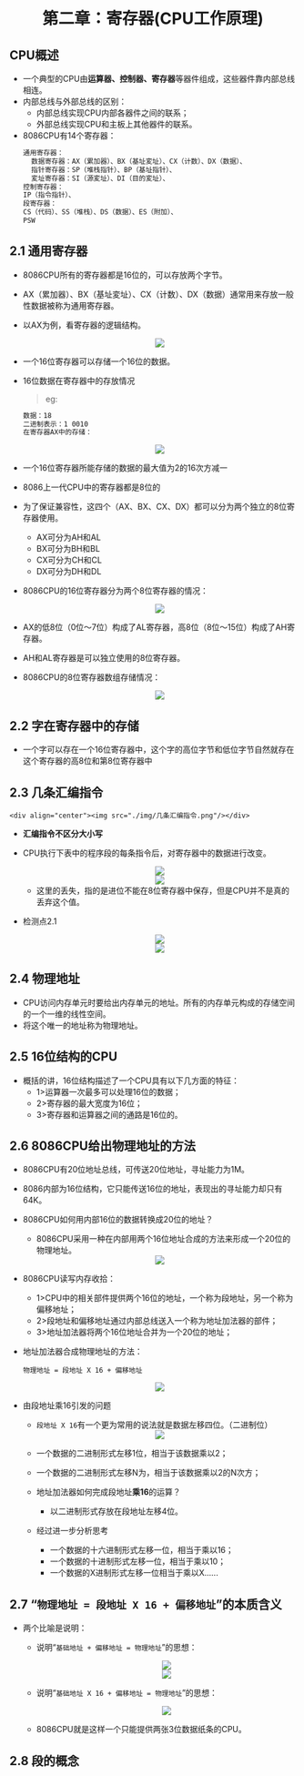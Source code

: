 <h1 align="center">第二章：寄存器(CPU工作原理)</h1>

## CPU概述

* 一个典型的CPU由**运算器、控制器、寄存器**等器件组成，这些器件靠内部总线相连。
* 内部总线与外部总线的区别：
	* 内部总线实现CPU内部各器件之间的联系；
	* 外部总线实现CPU和主板上其他器件的联系。
* 8086CPU有14个寄存器：
  ```asm
  通用寄存器：
  	数据寄存器：AX（累加器）、BX（基址変址）、CX（计数）、DX（数据）、
  	指针寄存器：SP（堆栈指针）、BP（基址指针）、
  	変址寄存器：SI（源変址）、DI（目的変址）、
  控制寄存器：
  IP（指令指针）、
  段寄存器：
  CS（代码）、SS（堆栈）、DS（数据）、ES（附加）、
  PSW
  ```

## 2.1 通用寄存器

* 8086CPU所有的寄存器都是16位的，可以存放两个字节。
* AX（累加器）、BX（基址変址）、CX（计数）、DX（数据）通常用来存放一般性数据被称为通用寄存器。
* 以AX为例，看寄存器的逻辑结构。 

	<div align="center"><img src="./img/AX寄存器.png"/></div>

* 一个16位寄存器可以存储一个16位的数据。
* 16位数据在寄存器中的存放情况

  >eg:
  
  ```asm
  数据：18
  二进制表示：1 0010
  在寄存器AX中的存储：
  ```

	<div align="center"><img src="./img/16位数据在寄存器中的存放情况.png"/></div>

* 一个16位寄存器所能存储的数据的最大值为2的16次方减一
* 8086上一代CPU中的寄存器都是8位的
* 为了保证兼容性，这四个（AX、BX、CX、DX）都可以分为两个独立的8位寄存器使用。
	* AX可分为AH和AL
	* BX可分为BH和BL
	* CX可分为CH和CL
	* DX可分为DH和DL

* 8086CPU的16位寄存器分为两个8位寄存器的情况：

	<div align="center"><img src="./img/8086CPU的16位寄存器分为两个8位寄存器的情况.png"/></div>

* AX的低8位（0位～7位）构成了AL寄存器，高8位（8位～15位）构成了AH寄存器。
* AH和AL寄存器是可以独立使用的8位寄存器。
* 8086CPU的8位寄存器数组存储情况：

	<div align="center"><img src="./img/8086CPU的8位寄存器数组存储情况.png"/></div>

## 2.2 字在寄存器中的存储

* 一个字可以存在一个16位寄存器中，这个字的高位字节和低位字节自然就存在这个寄存器的高8位和第8位寄存器中

## 2.3 几条汇编指令

	<div align="center"><img src="./img/几条汇编指令.png"/></div>

* **汇编指令不区分大小写**
* CPU执行下表中的程序段的每条指令后，对寄存器中的数据进行改变。

	<div align="center"><img src="./img/程序段中指令执行情况之一.png"/></div>

	<div align="center"><img src="./img/程序段中指令执行情况之二.png"/></div>

	* 这里的丢失，指的是进位不能在8位寄存器中保存，但是CPU并不是真的丢弃这个值。

* 检测点2.1

	<div align="center"><img src="./img/检测点2_1_1.png"/></div>

	<div align="center"><img src="./img/检测点2_1_2.png"/></div>

## 2.4 物理地址

* CPU访问内存单元时要给出内存单元的地址。所有的内存单元构成的存储空间的一个一维的线性空间。
* 将这个唯一的地址称为物理地址。

## 2.5 16位结构的CPU

* 概括的讲，16位结构描述了一个CPU具有以下几方面的特征：
	* 1>运算器一次最多可以处理16位的数据；
	* 2>寄存器的最大宽度为16位；
	* 3>寄存器和运算器之间的通路是16位的。

## 2.6 8086CPU给出物理地址的方法

* 8086CPU有20位地址总线，可传送20位地址，寻址能力为1M。
* 8086内部为16位结构，它只能传送16位的地址，表现出的寻址能力却只有64K。
* 8086CPU如何用内部16位的数据转换成20位的地址？
	* 8086CPU采用一种在内部用两个16位地址合成的方法来形成一个20位的物理地址。

	<div align="center"><img src="./img/8086CPU相关部件的逻辑结果.png"/></div>

* 8086CPU读写内存收拾：
	* 1>CPU中的相关部件提供两个16位的地址，一个称为段地址，另一个称为偏移地址；
	* 2>段地址和偏移地址通过内部总线送入一个称为地址加法器的部件；
	* 3>地址加法器将两个16位地址合并为一个20位的地址；

* 地址加法器合成物理地址的方法：
  ```assm
  物理地址 = 段地址 X 16 + 偏移地址 
  ```

	<div align="center"><img src="./img/地址加法器工作原理.png"/></div>

* 由段地址乘16引发的问题
	* `段地址 X 16`有一个更为常用的说法就是数据左移四位。（二进制位）
	
	<div align="center"><img src="./img/由段地址乘16引发的问题.png"/></div>

	* 一个数据的二进制形式左移1位，相当于该数据乘以2；
	* 一个数据的二进制形式左移N为，相当于该数据乘以2的N次方；
	* 地址加法器如何完成段地址**乘16**的运算？
		* 以二进制形式存放在段地址左移4位。

	* 经过进一步分析思考
		* 一个数据的十六进制形式左移一位，相当于乘以16；
		* 一个数据的十进制形式左移一位，相当于乘以10；
		* 一个数据的X进制形式左移一位相当于乘以X......

## 2.7 “`物理地址 = 段地址 X 16 + 偏移地址`”的本质含义

* 两个比喻是说明：
	* 说明“`基础地址 + 偏移地址 = 物理地址`”的思想：

		<div align="center"><img src="./img/第一个比喻1.png"/></div>
		<div align="center"><img src="./img/第一个比喻2.png"/></div>

	* 说明“`基础地址 X 16 + 偏移地址 = 物理地址`”的思想：

		<div align="center"><img src="./img/第二个比喻.png"/></div>

	* 8086CPU就是这样一个只能提供两张3位数据纸条的CPU。

## 2.8 段的概念




